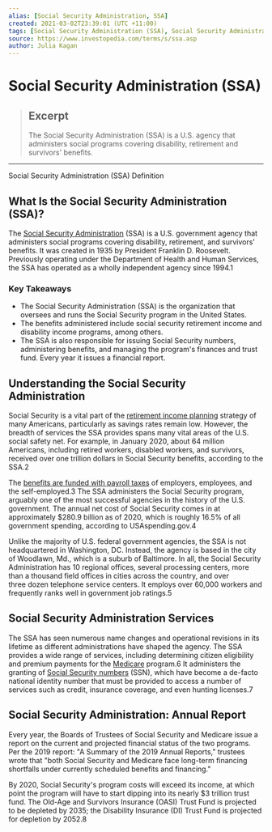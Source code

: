 ```yaml
---
alias: [Social Security Administration, SSA]
created: 2021-03-02T23:39:01 (UTC +11:00)
tags: [Social Security Administration (SSA), Social Security Administration (SSA) Definition]
source: https://www.investopedia.com/terms/s/ssa.asp
author: Julia Kagan
---
```


# Social Security Administration (SSA)

> ## Excerpt
> The Social Security Administration (SSA) is a U.S. agency that administers social programs covering disability, retirement and survivors' benefits.

---

Social Security Administration (SSA) Definition
## What Is the Social Security Administration (SSA)?

The [Social Security Administration](https://www.investopedia.com/articles/personal-finance/103015/best-ways-contact-social-security-administration.asp) (SSA) is a U.S. government agency that administers social programs covering disability, retirement, and survivors' benefits. It was created in 1935 by President Franklin D. Roosevelt. Previously operating under the Department of Health and Human Services, the SSA has operated as a wholly independent agency since 1994.1

### Key Takeaways

-   The Social Security Administration (SSA) is the organization that oversees and runs the Social Security program in the United States.
-   The benefits administered include social security retirement income and disability income programs, among others.
-   The SSA is also responsible for issuing Social Security numbers, administering benefits, and managing the program's finances and trust fund. Every year it issues a financial report.

## Understanding the Social Security Administration

Social Security is a vital part of the [retirement income planning](https://www.investopedia.com/terms/r/retirement-planning.asp) strategy of many Americans, particularly as savings rates remain low. However, the breadth of services the SSA provides spans many vital areas of the U.S. social safety net. For example, in January 2020, about 64 million Americans, including retired workers, disabled workers, and survivors, received over one trillion dollars in Social Security benefits, according to the SSA.2

The [benefits are funded with payroll taxes](https://www.investopedia.com/ask/answers/102714/how-are-social-security-benefits-affected-your-income.asp) of employers, employees, and the self-employed.3 The SSA administers the Social Security program, arguably one of the most successful agencies in the history of the U.S. government. The annual net cost of Social Security comes in at approximately $280.9 billion as of 2020, which is roughly 16.5% of all government spending, according to USAspending.gov.4

Unlike the majority of U.S. federal government agencies, the SSA is not headquartered in Washington, DC. Instead, the agency is based in the city of Woodlawn, Md., which is a suburb of Baltimore. In all, the Social Security Administration has 10 regional offices, several processing centers, more than a thousand field offices in cities across the country, and over three dozen telephone service centers. It employs over 60,000 workers and frequently ranks well in government job ratings.5

## Social Security Administration Services

The SSA has seen numerous name changes and operational revisions in its lifetime as different administrations have shaped the agency. The SSA provides a wide range of services, including determining citizen eligibility and premium payments for the [Medicare](https://www.investopedia.com/terms/m/medicare.asp) program.6 It administers the granting of [Social Security numbers](https://www.investopedia.com/terms/s/ssn.asp) (SSN), which have become a de-facto national identity number that must be provided to access a number of services such as credit, insurance coverage, and even hunting licenses.7

## Social Security Administration: Annual Report

Every year, the Boards of Trustees of Social Security and Medicare issue a report on the current and projected financial status of the two programs. Per the 2019 report: "A Summary of the 2019 Annual Reports," trustees wrote that "both Social Security and Medicare face long-term financing shortfalls under currently scheduled benefits and financing."

By 2020, Social Security's program costs will exceed its income, at which point the program will have to start dipping into its nearly $3 trillion trust fund. The Old-Age and Survivors Insurance (OASI) Trust Fund is projected to be depleted by 2035; the Disability Insurance (DI) Trust Fund is projected for depletion by 2052.8
